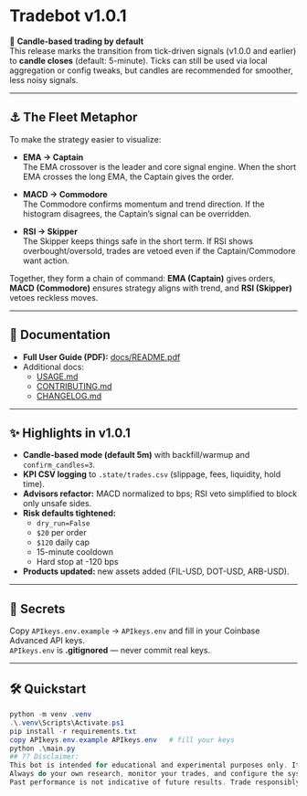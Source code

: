 # Tradebot v1.0.1

🚀 **Candle-based trading by default**  
This release marks the transition from tick-driven signals (v1.0.0 and earlier) to **candle closes** (default: 5-minute). Ticks can still be used via local aggregation or config tweaks, but candles are recommended for smoother, less noisy signals.

---

## ⚓ The Fleet Metaphor
To make the strategy easier to visualize:

- **EMA → Captain**  
  The EMA crossover is the leader and core signal engine. When the short EMA crosses the long EMA, the Captain gives the order.

- **MACD → Commodore**  
  The Commodore confirms momentum and trend direction. If the histogram disagrees, the Captain’s signal can be overridden.

- **RSI → Skipper**  
  The Skipper keeps things safe in the short term. If RSI shows overbought/oversold, trades are vetoed even if the Captain/Commodore want action.

Together, they form a chain of command: **EMA (Captain)** gives orders, **MACD (Commodore)** ensures strategy aligns with trend, and **RSI (Skipper)** vetoes reckless moves.

---

## 📄 Documentation
- **Full User Guide (PDF):** [docs/README.pdf](docs/README.pdf)  
- Additional docs:
  - [USAGE.md](USAGE.md)
  - [CONTRIBUTING.md](CONTRIBUTING.md)
  - [CHANGELOG.md](CHANGELOG.md)

---

## ✨ Highlights in v1.0.1
- **Candle-based mode (default 5m)** with backfill/warmup and `confirm_candles=3`.
- **KPI CSV logging** to `.state/trades.csv` (slippage, fees, liquidity, hold time).
- **Advisors refactor:** MACD normalized to bps; RSI veto simplified to block only unsafe sides.
- **Risk defaults tightened:**  
  - `dry_run=False`  
  - `$20` per order  
  - `$120` daily cap  
  - 15-minute cooldown  
  - Hard stop at -120 bps
- **Products updated:** new assets added (FIL-USD, DOT-USD, ARB-USD).

---

## 🔐 Secrets
Copy `APIkeys.env.example` → `APIkeys.env` and fill in your Coinbase Advanced API keys.  
`APIkeys.env` is **.gitignored** — never commit real keys.

---

## 🛠️ Quickstart
```powershell
python -m venv .venv
.\.venv\Scripts\Activate.ps1
pip install -r requirements.txt
copy APIkeys.env.example APIkeys.env   # fill your keys
python .\main.py
## ?? Disclaimer:
This bot is intended for educational and experimental purposes only. It is not financial advice and will not guarantee profit. Use it at your own risk.
Always do your own research, monitor your trades, and configure the system to match your risk tolerance.
Past performance is not indicative of future results. Trade responsibly.
